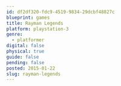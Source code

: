 ```yaml
---
id: df2df320-fdc9-4519-9834-29dcbf48827c
blueprint: games
title: Rayman Legends
platform: playstation-3
genre:
  - platformer
digital: false
physical: true
guide: false
pending: false
posted: 2015-01-22
slug: rayman-legends
---
```

